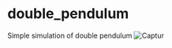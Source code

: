 # double_pendulum
Simple simulation of double pendulum
![Captur](https://user-images.githubusercontent.com/54220467/103695616-ef9b6b80-4f6a-11eb-99ac-085fb0ec0ef6.JPG)
